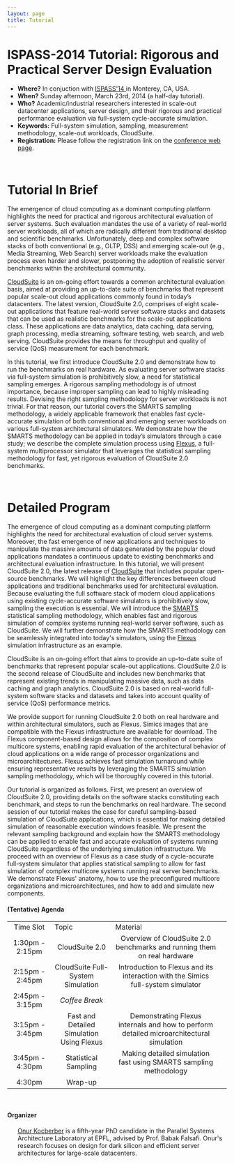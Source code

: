 ```yaml
---
layout: page
title: Tutorial
---
```



<h1>ISPASS-2014 Tutorial: Rigorous and Practical Server Design Evaluation</h1>

<p>
<ul>
<li><b>Where?</b> In conjuction with <a href="http://ispass.org/ispass2014/">ISPASS'14 </a> in Monterey, CA, USA.</li>
<li><b>When?</b> Sunday afternoon, March 23rd, 2014 (a half-day tutorial).</li>
<li><b>Who?</b> Academic/industrial researchers interested in scale-out datacenter applications, server design, and their rigorous and practical performance evaluation via full-system cycle-accurate simulation. </li>
<li><b>Keywords:</b> Full-system simulation, sampling, measurement methodology, scale-out workloads, CloudSuite.</li>
<li><b>Registration:</b> Please follow the registration link on the <a href="http://ispass.org/ispass2014/">conference web page</a>.</li>
</ul>
</p>

<br/>
<h1>Tutorial In Brief</h1>

<p>The emergence of cloud computing as a dominant computing platform highlights the need for practical and rigorous architectural evaluation of server systems. Such evaluation mandates the use of a variety of real-world server workloads, all of which are radically different from traditional desktop and scientific benchmarks. Unfortunately, deep and complex software stacks of both conventional (e.g., OLTP, DSS) and emerging scale-out (e.g., Media Streaming, Web Search) server workloads make the evaluation process even harder and slower, postponing the adoption of realistic server benchmarks within the architectural community.<p>
<p><a href="http://cloudsuite.ch">CloudSuite</a> is an on-going effort towards a common architectural evaluation basis, aimed at providing an up-to-date suite of benchmarks that represent popular scale-out cloud applications commonly found in today’s datacenters. The latest version, CloudSuite 2.0, comprises of eight scale-out applications that feature real-world server software stacks and datasets that can be used as realistic benchmarks for the scale-out applications class. These applications are data analytics, data caching, data serving, graph processing, media streaming, software testing, web search, and web serving. CloudSuite provides the means for throughput and quality of service (QoS) measurement for each benchmark.</p>
<p>In this tutorial, we first introduce CloudSuite 2.0 and demonstrate how to run the benchmarks on real hardware. As evaluating server software stacks via full-system simulation is prohibitively slow, a need for statistical sampling emerges. A rigorous sampling methodology is of utmost importance, because improper sampling can lead to highly misleading results. Devising the right sampling methodology for server workloads is not trivial. For that reason, our tutorial covers the SMARTS sampling methodology, a widely applicable framework that enables fast cycle-accurate simulation of both conventional and emerging server workloads on various full-system architectural simulators. We demonstrate how the SMARTS methodology can be applied in today’s simulators through a case study; we describe the complete simulation process using <a href="http://parsa.epfl.ch/simflex/">Flexus</a>, a full-system multiprocessor simulator that leverages the statistical sampling methodology for fast, yet rigorous evaluation of CloudSuite 2.0 benchmarks.</p>

<br/>


<h1>Detailed Program</h1>

<p>The emergence of cloud computing as a dominant computing platform highlights the need for architectural evaluation of cloud server systems. Moreover, the fast emergence of new applications and techniques to manipulate the massive amounts of data generated by the popular cloud applications mandates a continuous update to existing benchmarks and architectural evaluation infrastructure. In this tutorial, we will present CloudSuite 2.0, the latest release of <a href="http://cloudsuite.ch">CloudSuite</a> that includes popular open-source benchmarks. We will highlight the key differences between cloud applications and traditional benchmarks used for architectural evaluation. Because evaluating the full software stack of modern cloud applications using existing cycle-accurate software simulators is prohibitively slow, sampling the execution is essential. We will introduce the <a href = "SMARTS.pdf">SMARTS</a> statistical sampling methodology, which enables fast and rigorous simulation of complex systems running real-world server software, such as CloudSuite. We will further demonstrate how the SMARTS methodology can be seamlessly integrated into today's simulators, using the <a href="http://parsa.epfl.ch/simflex/">Flexus</a> simulation infrastructure as an example.  </p>
<p>CloudSuite is an on-going effort that aims to provide an up-to-date suite of benchmarks that represent popular scale-out applications. CloudSuite 2.0 is the second release of CloudSuite and includes new benchmarks that represent existing trends in manipulating massive data, such as data caching and graph analytics. CloudSuite 2.0 is based on real-world full-system software stacks and datasets and takes into account quality of service (QoS) performance metrics. </p>
<p>We provide support for running CloudSuite 2.0 both on real hardware and within architectural simulators, such as Flexus. Simics images that are compatible with the Flexus infrastructure are available for download. The Flexus component-based design allows for the composition of complex multicore systems, enabling rapid evaluation of the architectural behavior of cloud applications on a wide range of processor organizations and microarchitectures. Flexus achieves fast simulation turnaround while ensuring representative results by leveraging the SMARTS simulation sampling methodology, which will be thoroughly covered in this tutorial.</p>
<p>Our tutorial is organized as follows. First, we present an overview of CloudSuite 2.0, providing details on the software stacks constituting each benchmark, and steps to run the benchmarks on real hardware. The second session of our tutorial makes the case for careful sampling-based simulation of CloudSuite applications, which is essential for making detailed simulation of reasonable execution windows feasible. We present the relevant sampling background and explain how the SMARTS methodology can be applied to enable fast and accurate evaluation of systems running CloudSuite regardless of the underlying simulation infrastructure. We proceed with an overview of Flexus as a case study of a cycle-accurate full-system simulator that applies statistical sampling to allow for fast simulation of complex multicore systems running real server benchmarks. We demonstrate Flexus' anatomy, how to use the preconfigured multicore organizations and microarchitectures, and how to add and simulate new components.</p>

<h4>(Tentative) Agenda</h4>
<table cellspacing="8" border="0">
<tr id="row1"  >
<td width="20%" align="center">Time Slot</td><td>Topic</td><td>Material</td>
</tr>
<tr align="center"><td>1:30pm - 2:15pm</td><td>CloudSuite 2.0</td><td>Overview of CloudSuite 2.0 benchmarks and running them on real hardware</td>
</tr>
<tr align="center"><td>2:15pm - 2:45pm</td>
<td>CloudSuite Full-System Simulation </td>
<td>Introduction to Flexus and its interaction with the Simics full-system simulator </tr>
<tr align="center"><td>2:45pm - 3:15pm</td><td><em>Coffee Break</em></td><td></td><td></td></tr>
<tr align="center"><td>3:15pm - 3:45pm</td><td>Fast and Detailed Simulation Using Flexus</td><td>Demonstrating Flexus internals and how to perform detailed microarchitectural simulation </td>
</tr>
<tr align="center"><td>3:45pm - 4:30pm</td><td>Statistical Sampling</td><td>Making detailed simulation fast using SMARTS sampling methodology</td>
<tr align="center"><td>4:30pm</td><td> Wrap-up </td></tr>
</tr>
</table>

<br/>
<h4>Organizer</h4>


<ul>
<a href="http://parsa.epfl.ch/~kocberbe">Onur Kocberber</a> is a fifth-year PhD candidate in the Parallel Systems Architecture Laboratory at EPFL, advised by Prof. Babak Falsafi. Onur's research focuses on design for dark silicon and efficient server architectures for large-scale datacenters.
<!--
<li> <a href="http://parsa.epfl.ch/~jevdjic">Djordje Jevdjic</a> is a fifth-year PhD candidate in the Parallel Systems Architecture Laboratory at EPFL, advised by Prof. Babak Falsafi. Djordje works on high-performance memory systems for servers, including on-chip DRAM caches and 3D-die stacking, with emphasis on locality and energy-efficiency.</li>
<li> <a href="http://parsa.epfl.ch/~kaynak">Cansu Kaynak</a> is a fifth-year PhD candidate in the Parallel Systems Architecture Laboratory at EPFL, advised by Prof. Babak Falsafi. Cansu's research focuses on high-performance memory systems to bridge the ever-increasing processor/memory performance gap. She is currently working on mitigating instruction-related stalls, a key performance bottleneck in server applications.</li>
<li> <a href="http://parsa.epfl.ch/~volos">Stavros Volos</a> is a fifth-year PhD candidate in the Parallel Systems Architecture Laboratory at EPFL, advised by Prof. Babak Falsafi. Stavros's work focuses on energy-efficient memory systems for server applications, with emphasis on energy-efficient data movement.</li><
-->

</ul>
